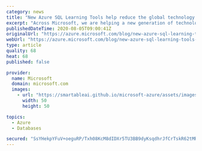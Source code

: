 ```yaml
---
category: news
title: "New Azure SQL Learning Tools help reduce the global technology skills gap"
excerpt: "Across Microsoft, we are helping a new generation of technology workers develop the right level of skills. Recently, Microsoft announced the availability of new virtual learning programs. These programs, focused on technical topics are already helping people enhance their digital expertise and, for some,"
publishedDateTime: 2020-08-05T09:00:41Z
originalUrl: "https://azure.microsoft.com/blog/new-azure-sql-learning-tools-help-reduce-the-global-technology-skills-gap/"
webUrl: "https://azure.microsoft.com/blog/new-azure-sql-learning-tools-help-reduce-the-global-technology-skills-gap/"
type: article
quality: 68
heat: 68
published: false

provider:
  name: Microsoft
  domain: microsoft.com
  images:
    - url: "https://smartableai.github.io/microsoft-azure/assets/images/organizations/microsoft.com-50x50.jpg"
      width: 50
      height: 50

topics:
  - Azure
  - Databases

secured: "SsYHekpYFuV+oeguRP/Txh08KcM8dIDXr5TU3BB9dyKsqdhrJfCrTskR62tMR/A8mSZ/aDuNkAzxlDsiacuP72/WtjpIH/r3fTF3L9F+n7TzbrJ/QdNHEBGNZ1tUsvO2QmBNfrFiamMUUzel60Lk9F3h0LOn8X7yXDCUzWDE35GS+dOTYt4v4RsF9/zx/KhmIgn7GYJOYYPAf41RZ3SKfpe9+Uevsv0z0hFAepgSkOhbtJ88iziKwqFJuAa+srb5dvJ8YVb5rxcTNmf1KgtoOFiDR/pS0oNShwF+yL1rWTWeIpXn6BM0XvairHK+nN9rzqr7fasqmmW9XTkJ7bo8+BOvMZJUXW6X5huzUQGSy6s=;GQzqvWxNDOclma8+3l8JNQ=="
---
```


